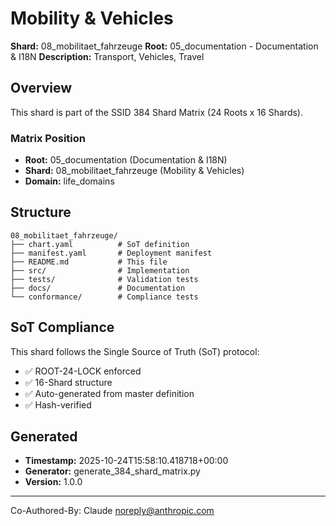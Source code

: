 # Mobility & Vehicles

**Shard:** 08_mobilitaet_fahrzeuge
**Root:** 05_documentation - Documentation & I18N
**Description:** Transport, Vehicles, Travel

## Overview

This shard is part of the SSID 384 Shard Matrix (24 Roots x 16 Shards).

### Matrix Position
- **Root:** 05_documentation (Documentation & I18N)
- **Shard:** 08_mobilitaet_fahrzeuge (Mobility & Vehicles)
- **Domain:** life_domains

## Structure

```
08_mobilitaet_fahrzeuge/
├── chart.yaml          # SoT definition
├── manifest.yaml       # Deployment manifest
├── README.md           # This file
├── src/                # Implementation
├── tests/              # Validation tests
├── docs/               # Documentation
└── conformance/        # Compliance tests
```

## SoT Compliance

This shard follows the Single Source of Truth (SoT) protocol:
- ✅ ROOT-24-LOCK enforced
- ✅ 16-Shard structure
- ✅ Auto-generated from master definition
- ✅ Hash-verified

## Generated

- **Timestamp:** 2025-10-24T15:58:10.418718+00:00
- **Generator:** generate_384_shard_matrix.py
- **Version:** 1.0.0

---

Co-Authored-By: Claude <noreply@anthropic.com>
